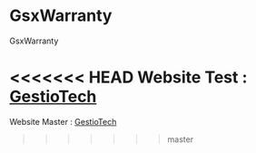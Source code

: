 GsxWarranty
===========

GsxWarranty

<<<<<<< HEAD
Website Test : [GestioTech](http://www.gestiotech.fr)
=======
Website Master : [GestioTech](http://www.gestiotech.fr)
>>>>>>> master
